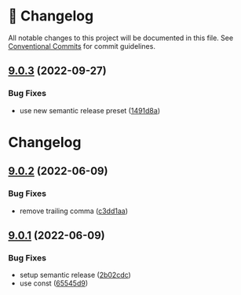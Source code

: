 <!-- markdownlint-disable --><!-- textlint-disable -->

# 📓 Changelog

All notable changes to this project will be documented in this file. See
[Conventional Commits](https://conventionalcommits.org) for commit guidelines.

## [9.0.3](https://github.com/stipsan/pluralize-esm/compare/v9.0.2...v9.0.3) (2022-09-27)


### Bug Fixes

* use new semantic release preset ([1491d8a](https://github.com/stipsan/pluralize-esm/commit/1491d8aa57a26ea205e0d1b466f7153d06224a68))

# Changelog
<!-- markdownlint-disable MD024 -->

## [9.0.2](https://github.com/stipsan/pluralize-esm/compare/v9.0.1...v9.0.2) (2022-06-09)


### Bug Fixes

* remove trailing comma ([c3dd1aa](https://github.com/stipsan/pluralize-esm/commit/c3dd1aa40a46c9b5598dca7da47476ae950321db))

## [9.0.1](https://github.com/stipsan/pluralize-esm/compare/v9.0.0...v9.0.1) (2022-06-09)


### Bug Fixes

* setup semantic release ([2b02cdc](https://github.com/stipsan/pluralize-esm/commit/2b02cdccd8161e257f0651f3ceab66165861c0cd))
* use const ([65545d9](https://github.com/stipsan/pluralize-esm/commit/65545d93e135934d6097469c1f922058aab7a591))
